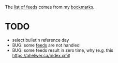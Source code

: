 The [list of feeds][ref_feeds] comes from my [bookmarks][ref_tw].

# TODO

- select bulletin reference day
- BUG: some [feeds][ref_feeds] are not handled
- BUG: some feeds result in zero time, why (e.g. this https://ahelwer.ca/index.xml)

[ref_tw]:https://twitter.com/JakubMikians
[ref_feeds]:feeds.conf
